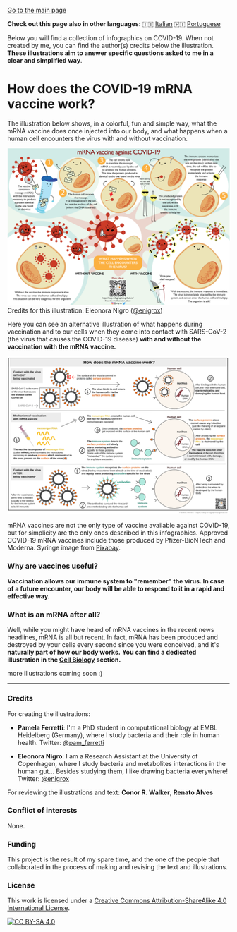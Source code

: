 [Go to the main page](https://easy-infographics.github.io/)

**Check out this page also in other languages:** 🇮🇹  [Italian](../it/) 🇵🇹 [Portuguese](../pt/)

Below you will find a collection of infographics on COVID-19. When not created by me, you can find the author(s) credits below the illustration. 
**These illustrations aim to answer specific questions asked to me in a clear and simplified way**. 

# How does the COVID-19 mRNA vaccine work?

The illustration below shows, in a colorful, fun and simple way, what the mRNA vaccine does once injected into our body, and what happens when a human cell encounters the virus with and without vaccination.

[![How does the mRNA vaccine work - english cartoon version](images/cartoon_vaccine_EN.svg)](images/cartoon_vaccine_EN.svg)
Credits for this illustration: Eleonora Nigro ([@enigrox](https://twitter.com/enigrox))

Here you can see an alternative illustration of what happens during vaccination and to our cells when they come into contact with SARS-CoV-2 (the virus that causes the COVID-19 disease) **with and without the vaccination with the mRNA vaccine.** 

[![How does the mRNA vaccine work - english version](images/vaccine.svg)](images/vaccine.svg)

mRNA vaccines are not the only type of vaccine available against COVID-19, but for simplicity are the only ones described in this infographics. Approved COVID-19 mRNA vaccines include those produced by Pfizer-BioNTech and Moderna. Syringe image from [Pixabay](https://pixabay.com/users/janjf93-3084263/).

### Why are vaccines useful?

**Vaccination allows our immune system to "remember" the virus. In case of a future encounter, our body will be able to respond to it in a rapid and effective way.**

### What is an mRNA after all? 

Well, while you might have heard of mRNA vaccines in the recent news headlines, mRNA is all but recent. In fact, mRNA has been produced and destroyed by your cells every second since you were conceived, and it's **naturally part of how our body works.**
**You can find a dedicated illustration in the [Cell Biology](https://easy-infographics.github.io/Cell_Biology) section.**

more illustrations coming soon :)

***

### Credits

For creating the illustrations:

* **Pamela Ferretti**: I'm a PhD student in computational biology at EMBL Heidelberg (Germany), where I study bacteria and their role in human health. Twitter: [@pam_ferretti](https://twitter.com/pam_ferretti)

* **Eleonora Nigro**: I am a Research Assistant at the University of Copenhagen, where I study bacteria and metabolites interactions in the human gut... Besides studying them, I like drawing bacteria everywhere! Twitter: [@enigrox](https://twitter.com/enigrox)

For reviewing the illustrations and text: **Conor R. Walker**, **Renato Alves**

### Conflict of interests

None.

### Funding

This project is the result of my spare time, and the one of the people that collaborated in the process of making and revising the text and illustrations. 

### License

This work is licensed under a
[Creative Commons Attribution-ShareAlike 4.0 International License][cc-by-sa].

[![CC BY-SA 4.0][cc-by-sa-image]][cc-by-sa]

[cc-by-sa]: http://creativecommons.org/licenses/by-sa/4.0/
[cc-by-sa-image]: https://licensebuttons.net/l/by-sa/4.0/88x31.png
[cc-by-sa-shield]: https://img.shields.io/badge/License-CC%20BY--SA%204.0-lightgrey.svg
